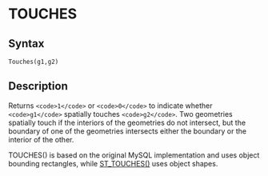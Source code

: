 
# TOUCHES

## Syntax


```
Touches(g1,g2)
```

## Description


Returns `<code>1</code>` or `<code>0</code>` to indicate whether `<code>g1</code>` spatially touches `<code>g2</code>`. Two
geometries spatially touch if the interiors of the geometries do not intersect,
but the boundary of one of the geometries intersects either the boundary or the
interior of the other.


TOUCHES() is based on the original MySQL implementation and uses object bounding rectangles, while [ST_TOUCHES()](st-touches.md) uses object shapes.

